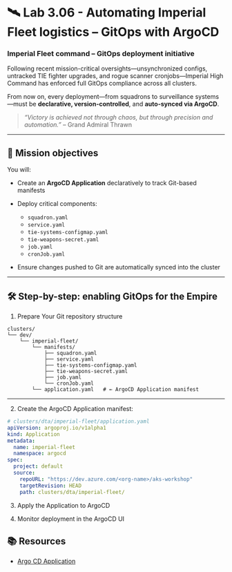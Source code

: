 # 🛰️ Lab 3.06 - Automating Imperial Fleet logistics – GitOps with ArgoCD

### **Imperial Fleet command – GitOps deployment initiative**

Following recent mission-critical oversights—unsynchronized configs, untracked TIE fighter upgrades, and rogue scanner cronjobs—Imperial High Command has enforced full GitOps compliance across all clusters.

From now on, every deployment—from squadrons to surveillance systems—must be **declarative, version-controlled**, and **auto-synced via ArgoCD**.

> _“Victory is achieved not through chaos, but through precision and automation.”_ – Grand Admiral Thrawn

---

## 🎯 Mission objectives

You will:

- Create an **ArgoCD Application** declaratively to track Git-based manifests
- Deploy critical components:

  - `squadron.yaml`
  - `service.yaml`
  - `tie-systems-configmap.yaml`
  - `tie-weapons-secret.yaml`
  - `job.yaml`
  - `cronJob.yaml`

- Ensure changes pushed to Git are automatically synced into the cluster

---

## 🛠️ Step-by-step: enabling GitOps for the Empire

1. Prepare Your Git repository structure

```
clusters/
└── dev/
    └── imperial-fleet/
        └── manifests/
            ├── squadron.yaml
            ├── service.yaml
            ├── tie-systems-configmap.yaml
            ├── tie-weapons-secret.yaml
            ├── job.yaml
            └── cronJob.yaml
        └── application.yaml   # ← ArgoCD Application manifest
```

---

2. Create the ArgoCD Application manifest:

```yaml
# clusters/dta/imperial-fleet/application.yaml
apiVersion: argoproj.io/v1alpha1
kind: Application
metadata:
  name: imperial-fleet
  namespace: argocd
spec:
  project: default
  source:
    repoURL: "https://dev.azure.com/<org-name>/aks-workshop"
    targetRevision: HEAD
    path: clusters/dta/imperial-fleet/
```

3. Apply the Application to ArgoCD

4. Monitor deployment in the ArgoCD UI

## 📚 Resources

- [Argo CD Application](https://argo-cd.readthedocs.io/en/latest/user-guide/application-specification/)

```

```
